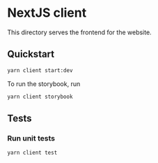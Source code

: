# NextJS client

This directory serves the frontend for the website.

## Quickstart

```bash
yarn client start:dev
```

To run the storybook, run

```bash
yarn client storybook
```

## Tests

### Run unit tests

```bash
yarn client test
```
